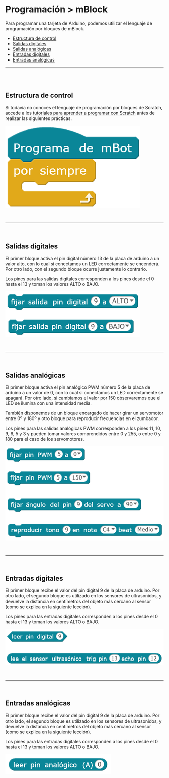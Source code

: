 # Programación > mBlock

Para programar una tarjeta de Arduino, podemos utilizar el lenguaje de programación por bloques de mBlock.

- [Estructura de control](#estructura-de-control)
- [Salidas digitales](#salidas-digitales)
- [Salidas analógicas](#salidas-analógicas)
- [Entradas digitales](#entradas-digitales)
- [Entradas analógicas](#entradas-analógicas)


---


<br><br>


## Estructura de control

Si todavía no conoces el lenguaje de programación por bloques de Scratch, accede a los [tutoriales para aprender a programar con Scratch](https://www.programoergosum.com/cursos-online/scratch) antes de realizar las siguientes prácticas.

![Estructura de control](assets/estructura-control-mblock.png) 


<br />
<hr>
<br />



## Salidas digitales

El primer bloque activa el pin digital número 13 de la placa de arduino a un valor alto, con lo cual si conectamos un LED  correctamente se encenderá. Por otro lado, con el segundo bloque ocurre justamente lo contrario.

Los pines para las salidas digitales corresponden a los pines desde el 0 hasta el 13 y toman los valores ALTO o BAJO.

![Salidas digitales](assets/salidas-digitales-mblock.png) 



<br />
<hr>
<br />



## Salidas analógicas

El primer bloque activa el pin analógico PWM número 5 de la placa de arduino a un valor de 0, con lo cual si conectamos un LED correctamente se apagará. Por otro lado, si cambiamos el valor por 150 observaremos que el LED se ilumina con una intensidad media.

También disponemos de un bloque encargado de hacer girar un servomotor entre 0º y 180º y otro bloque para reproducir frecuencias en el zumbador.

Los pines para las salidas analógicas PWM corresponden a los pines 11, 10, 9, 6, 5 y 3 y pueden tomar valores comprendidos entre 0 y 255, o entre 0 y 180 para el caso de los servomotores.

![Salidas analógicas](assets/salidas-analogicas-mblock.png)



<br />
<hr>
<br />



## Entradas digitales

El primer bloque recibe el valor del pin digital 9 de la placa de arduino. Por otro lado, el segundo bloque es utilizado en los sensores de ultrasonidos, y devuelve la distancia en centímetros del objeto más cercano al sensor (como se explica en la siguiente lección).

Los pines para las entradas digitales corresponden a los pines desde el 0 hasta el 13 y toman los valores ALTO o BAJO.

![Entradas digitales](assets/entradas-digitales-mblock.png)



<br />
<hr>
<br />



## Entradas analógicas

El primer bloque recibe el valor del pin digital 9 de la placa de arduino. Por otro lado, el segundo bloque es utilizado en los sensores de ultrasonidos, y devuelve la distancia en centímetros del objeto más cercano al sensor (como se explica en la siguiente lección).

Los pines para las entradas digitales corresponden a los pines desde el 0 hasta el 13 y toman los valores ALTO o BAJO.

![Entradas analógicas](assets/entradas-analogicas-mblock.png)